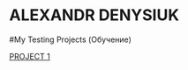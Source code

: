 # ALEXANDR DENYSIUK

#My Testing Projects (Обучение)

[PROJECT 1](https://alexxxandr888.github.io/test_web_1/)
